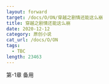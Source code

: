 ```yaml
---
layout: forward
target: /docs/O/ON/穿越之剧情还能这么崩
title: 穿越之剧情还能这么崩
date: 2020-12-12
category: 原创小说
cat_url: /docs/O/ON
tags: 
  - TBC
length: 23463
---
```


第-1章 备用
